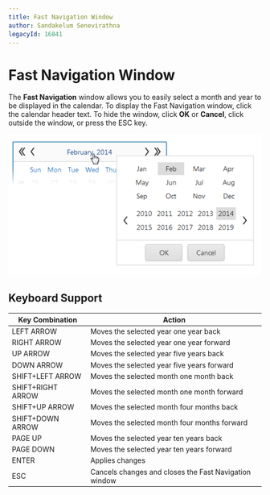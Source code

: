 ```yaml
---
title: Fast Navigation Window
author: Sandakelum Senevirathna
legacyId: 16841
---
```

# Fast Navigation Window
The **Fast Navigation** window allows you to easily select a month and year to be displayed in the calendar. To display the Fast Navigation window, click the calendar header text. To hide the window, click **OK** or **Cancel**, click outside the window, or press the ESC key.

![EUD_Calendar_FastNav](../../../images/img22701.png)

## Keyboard Support
| Key Combination | Action |
|---|---|
| LEFT ARROW | Moves the selected year one year back |
| RIGHT ARROW | Moves the selected year one year forward |
| UP ARROW | Moves the selected year five years back |
| DOWN ARROW | Moves the selected year five years forward |
| SHIFT+LEFT ARROW | Moves the selected month one month back |
| SHIFT+RIGHT ARROW | Moves the selected month one month forward |
| SHIFT+UP ARROW | Moves the selected month four months back |
| SHIFT+DOWN ARROW | Moves the selected month four months forward |
| PAGE UP | Moves the selected year ten years back |
| PAGE DOWN | Moves the selected year ten years forward |
| ENTER | Applies changes |
| ESC | Cancels changes and closes the Fast Navigation window |